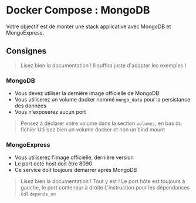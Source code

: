 # Docker Compose : MongoDB

Votre objectif est de monter une stack applicative avec MongoDB et MongoExpress.

## Consignes

> Lisez bien la documentation ! Il suffira juste d'adapter les exemples !

### MongoDB

- Vous devez utiliser la dernière image officielle de MongoDB
- Vous utiliserez un volume docker nommé `mongo_data` pour la persistance des données
- Vous n'exposerez aucun port

> Pensez à déclarer votre volume dans la section `volumes`, en bas du fichier
> Utilisez bien un volume docker et non un bind mount

### MongoExpress

- Vous utiliserez l'image officielle, dernière version
- Le port coté host doit être 8090
- Ce service doit toujours démarrer après MongoDB

> Lisez bien la documentation ! Tout y est !
> Le port hôte est toujours à gauche, le port conteneur à droite
> L'instruction pour les dépendances est `depends_on`